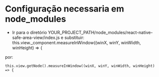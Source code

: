 # Configuração necessaria em node_modules

  * Ir para o diretório YOUR_PROJECT_PATH/node_modules/react-native-safe-area-view/index.js 
  e substituir:
    this.view._component.measureInWindow((winX, winY, winWidth, winHeight) => {
    
  por:
  
    this.view.getNode().measureInWindow((winX, winY, winWidth, winHeight) => {
